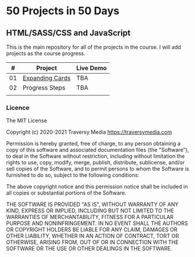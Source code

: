 # 50 Projects in 50 Days

## HTML/SASS/CSS and JavaScript

This is the main repository for all of the projects in the course. I will add projects as the course progress.

| #   | Project                                                                                        | Live Demo |
| --- | ---------------------------------------------------------------------------------------------- | --------- |
| 01  | [Expanding Cards](https://github.com/UnoMo/50-projects-in-50-days/tree/master/expanding-cards) | TBA       |
| 02  | Progress Steps                                                                                 | TBA       |
|     |                                                                                                |           |

### Licence

The MIT License

Copyright (c) 2020-2021 Traversy Media https://traversymedia.com

Permission is hereby granted, free of charge, to any person obtaining a copy of this software and associated documentation files (the "Software"), to deal in the Software without restriction, including without limitation the rights to use, copy, modify, merge, publish, distribute, sublicense, and/or sell copies of the Software, and to permit persons to whom the Software is furnished to do so, subject to the following conditions:

The above copyright notice and this permission notice shall be included in all copies or substantial portions of the Software.

THE SOFTWARE IS PROVIDED "AS IS", WITHOUT WARRANTY OF ANY KIND, EXPRESS OR IMPLIED, INCLUDING BUT NOT LIMITED TO THE WARRANTIES OF MERCHANTABILITY, FITNESS FOR A PARTICULAR PURPOSE AND NONINFRINGEMENT. IN NO EVENT SHALL THE AUTHORS OR COPYRIGHT HOLDERS BE LIABLE FOR ANY CLAIM, DAMAGES OR OTHER LIABILITY, WHETHER IN AN ACTION OF CONTRACT, TORT OR OTHERWISE, ARISING FROM, OUT OF OR IN CONNECTION WITH THE SOFTWARE OR THE USE OR OTHER DEALINGS IN THE SOFTWARE.
